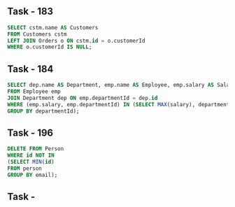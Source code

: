 ## Task - 183
```sql
SELECT cstm.name AS Customers 
FROM Customers cstm
LEFT JOIN Orders o ON cstm.id = o.customerId  
WHERE o.customerId IS NULL;
```

## Task - 184
```sql
SELECT dep.name AS Department, emp.name AS Employee, emp.salary AS Salary
FROM Employee emp
JOIN Department dep ON emp.departmentId = dep.id
WHERE (emp.salary, emp.departmentId) IN (SELECT MAX(salary), departmentId FROM Employee
GROUP BY departmentId);
```

## Task - 196
```sql
DELETE FROM Person
WHERE id NOT IN 
(SELECT MIN(id) 
FROM person
GROUP BY email);
```

## Task -
